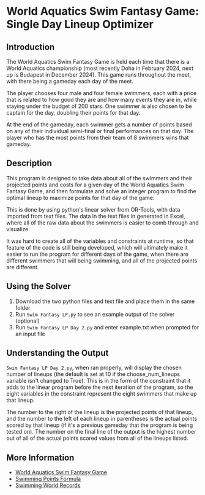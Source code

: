 # World Aquatics Swim Fantasy Game: Single Day Lineup Optimizer

## Introduction

The World Aquatics Swim Fantasy Game is held each time that there is a World Aquatics championship (most recently Doha in February 2024, next up is Budapest in December 2024). This game runs throughout the meet, with there being a gameday each day of the meet.

The player chooses four male and four female swimmers, each with a price that is related to how good they are and how many events they are in, while staying under the budget of 200 stars. One swimmer is also chosen to be captain for the day, doubling their points for that day.

At the end of the gameday, each swimmer gets a number of points based on any of their individual semi-final or final performances on that day. The player who has the most points from their team of 8 swimmers wins that gameday.

## Description

This program is designed to take data about all of the swimmers and their projected points and costs for a given day of the World Aquatics Swim Fantasy Game, and then formulate and solve an integer program to find the optimal lineup to maximize points for that day of the game.

This is done by using python's linear solver from OR-Tools, with data imported from text files. The data in the text files in generated in Excel, where all of the raw data about the swimmers is easier to comb through and visualize.

It was hard to create all of the variables and constraints at runtime, so that feature of the code is still being developed, which will ultimately make it easier to run the program for different days of the game, when there are different swimmers that will being swimming, and all of the projected points are different.

## Using the Solver

1. Download the two python files and text file and place them in the same folder
2. Run `Swim Fantasy LP.py` to see an example output of the solver (optional)
3. Run `Swim Fantasy LP Day 2.py` and enter example.txt when prompted for an input file

## Understanding the Output

`Swim Fantasy LP Day 2.py`, when ran properly, will display the chosen number of lineups (the default is set at 10 if the choose_num_lineups variable isn't changed to True). This is in the form of the constraint that it adds to the linear program before the next iteration of the program, so the eight variables in the constraint represent the eight swimmers that make up that lineup.

The number to the right of the lineup is the projected points of that lineup, and the number to the left of each lineup in parentheses is the actual points scored by that lineup (if it's a previous gameday that the program is being tested on). The number on the final line of the output is the highest number out of all of the actual points scored values from all of the lineups listed.

## More Information

* [World Aquatics Swim Fantasy Game](https://swimming-fantasygame.com/#/welcome/login)
* [Swimming Points Formula](https://www.worldaquatics.com/swimming/points)
* [Swimming World Records](https://resources.fina.org/fina/document/2024/01/08/c535f50f-d3e7-4f56-8580-59e8c9ca28de/World-Aquatics-Points-Base-times-SCM-2023-and-LCM-2024.pdf)
